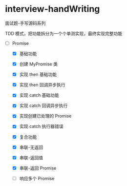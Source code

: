 # interview-handWriting

面试题-手写源码系列

TDD 模式，把功能拆分为一个个单测实现，最终实现完整功能

- [ ] Promise

  - [x] 基础功能
  - [x] 创建 MyPromise 类
  - [x] 实现 then 基础功能
  - [x] 实现 then 回调异步执行
  - [x] 实现 catch 基础功能
  - [x] 实现 catch 回调异步执行
  - [x] 实现创建已处理的 Promise
  - [x] 实现 catch 执行器错误

  - [x] 复合功能
  - [x] 串联-无返回
  - [x] 串联-返回值
  - [x] 串联-返回 Promise
  - [ ] 响应多个 Promise
